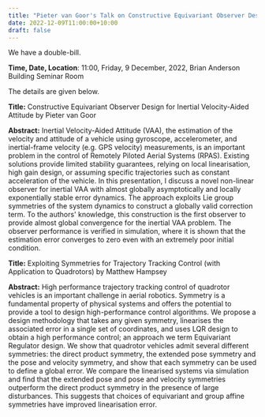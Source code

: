 ```yaml
---
title: "Pieter van Goor's Talk on Constructive Equivariant Observer Design for Inertial Velocity-Aided Attitude and Matthew Hampsey's Talk on Exploiting Symmetries for Trajectory Tracking Control"
date: 2022-12-09T11:00:00+10:00
draft: false
---
```


We have a double-bill.


__Time, Date, Location__: 11:00, Friday, 9 December, 2022, Brian Anderson Building Seminar Room

The details are given below.

__Title:__ Constructive Equivariant Observer Design for Inertial Velocity-Aided Attitude by Pieter van Goor

__Abstract:__ Inertial Velocity-Aided Attitude (VAA), the estimation of the velocity and attitude of a vehicle using gyroscope, accelerometer, and inertial-frame velocity (e.g. GPS velocity) measurements,  is an important problem in the control of Remotely Piloted Aerial Systems (RPAS). Existing solutions provide limited stability guarantees, relying on local linearisation, high gain design, or assuming specific trajectories such as constant acceleration of the vehicle. In this presentation, I discuss a novel non-linear observer for inertial VAA with almost globally asymptotically and locally exponentially stable error dynamics. The approach exploits Lie group symmetries of the system dynamics to construct a globally valid correction term. To the authors' knowledge, this construction is the first observer to provide almost global convergence for the inertial VAA problem. The observer performance is verified in simulation, where it is shown that the estimation error converges to zero even with an extremely poor initial condition.


__Title:__  Exploiting Symmetries for Trajectory Tracking Control (with Application to Quadrotors) by Matthew Hampsey



__Abstract:__  High performance trajectory tracking control of quadrotor vehicles is an important challenge in aerial robotics. Symmetry is a fundamental property of physical systems and offers the potential to provide a tool to design high-performance control algorithms. We propose a design methodology that takes any given symmetry, linearises the associated error in a single set of coordinates, and uses LQR design to obtain a high performance control; an approach we term Equivariant Regulator design. We show that quadrotor vehicles admit several different symmetries: the direct product symmetry, the extended pose symmetry and the pose and velocity symmetry, and show that each symmetry can be used to define a global error. We compare the linearised systems via simulation and find that the extended pose and pose and velocity symmetries outperform the direct product symmetry in the presence of large disturbances. This suggests that choices of equivariant and group affine symmetries have improved linearisation error.
